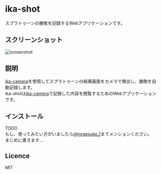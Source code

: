 ika-shot
=========
スプラトゥーンの勝敗を記録するWebアプリケーションです。

## スクリーンショット
![screenshot](https://raw.github.com/wiki/hogesuke/ika-shot/img/ika-shot.png)

## 説明
[ika-camera](https://github.com/hogesuke/ika-camera)を使用してスプラトゥーンの結果画面をカメラで検出し、勝敗を自動記録します。  
ika-shotは[ika-camera](https://github.com/hogesuke/ika-camera)で記録した内容を閲覧するためのWebアプリケーションです。

## インストール
TODO  
もし、使ってみたい方がいましたら[@hogesuke_1](https://twitter.com/hogesuke_1)までメンションください。  
まじめに書きます…

## Licence
MIT